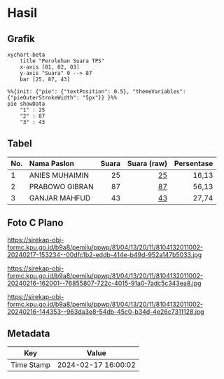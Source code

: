 # Hasil

## Grafik

```mermaid
xychart-beta
    title "Perolehan Suara TPS"
    x-axis [01, 02, 03]
    y-axis "Suara" 0 --> 87
    bar [25, 87, 43]
```

```mermaid
%%{init: {"pie": {"textPosition": 0.5}, "themeVariables": {"pieOuterStrokeWidth": "5px"}} }%%
pie showData
    "1" : 25
    "2" : 87
    "3" : 43
```

## Tabel

| No. | Nama Paslon    | Suara | Suara (raw) | Persentase |
|:--- |:-------------- | -----:| -----------:| ----------:|
| 1   | ANIES MUHAIMIN | 25    | [25][p-1]   | 16,13      |
| 2   | PRABOWO GIBRAN | 87    | [87][p-2]   | 56,13      |
| 3   | GANJAR MAHFUD  | 43    | [43][p-3]   | 27,74      |


[p-1]: https://github.com/gigit-pemilu/pemilu-2024-81-maluku/blob/main/pilpres/hitung-suara/sub/81-maluku/sub/04-buru/sub/13-fena-leisela/sub/2011-wamana-baru/sub/002-tps/sub/paslon-1.txt
[p-2]: https://github.com/gigit-pemilu/pemilu-2024-81-maluku/blob/main/pilpres/hitung-suara/sub/81-maluku/sub/04-buru/sub/13-fena-leisela/sub/2011-wamana-baru/sub/002-tps/sub/paslon-2.txt
[p-3]: https://github.com/gigit-pemilu/pemilu-2024-81-maluku/blob/main/pilpres/hitung-suara/sub/81-maluku/sub/04-buru/sub/13-fena-leisela/sub/2011-wamana-baru/sub/002-tps/sub/paslon-3.txt

## Foto C Plano

https://sirekap-obj-formc.kpu.go.id/b9a8/pemilu/ppwp/81/04/13/20/11/8104132011002-20240217-153234--00dfc1b2-eddb-414e-b49d-952a147b5033.jpg

https://sirekap-obj-formc.kpu.go.id/b9a8/pemilu/ppwp/81/04/13/20/11/8104132011002-20240216-162001--76855807-722c-4015-91a0-7adc5c343ea8.jpg

https://sirekap-obj-formc.kpu.go.id/b9a8/pemilu/ppwp/81/04/13/20/11/8104132011002-20240216-144353--963da3e8-54db-45c0-b34d-4e26c7311128.jpg


## Metadata

| Key        | Value               |
| ---------- | ------------------- |
| Time Stamp | 2024-02-17 16:00:02 |



